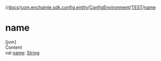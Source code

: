 //[docs](../../../index.md)/[com.enchainte.sdk.config.entity](../../index.md)/[ConfigEnvironment](../index.md)/[TEST](index.md)/[name](name.md)



# name  
[jvm]  
Content  
val [name](name.md): [String](https://kotlinlang.org/api/latest/jvm/stdlib/kotlin/-string/index.html)  



